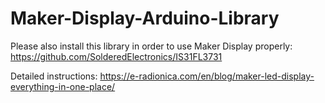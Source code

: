 # Maker-Display-Arduino-Library

Please also install this library in order to use Maker Display properly: https://github.com/SolderedElectronics/IS31FL3731

Detailed instructions: https://e-radionica.com/en/blog/maker-led-display-everything-in-one-place/

